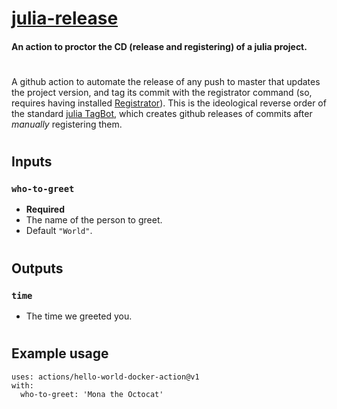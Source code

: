 # [julia-release](https://github.com/Skenvy/julia-release)
#### An action to proctor the CD (release and registering) of a julia project.
#
A github action to automate the release of any push to master that updates the project version, and tag its commit with the registrator command (so, requires having installed [Registrator](https://github.com/JuliaRegistries/Registrator.jl)). This is the ideological reverse order of the standard [julia TagBot](https://github.com/JuliaRegistries/TagBot), which creates github releases of commits after _manually_ registering them.
#
## Inputs
### `who-to-greet`
* **Required**
* The name of the person to greet. 
* Default `"World"`.
#
## Outputs
### `time`
* The time we greeted you.
#
## Example usage
```
uses: actions/hello-world-docker-action@v1
with:
  who-to-greet: 'Mona the Octocat'
```
